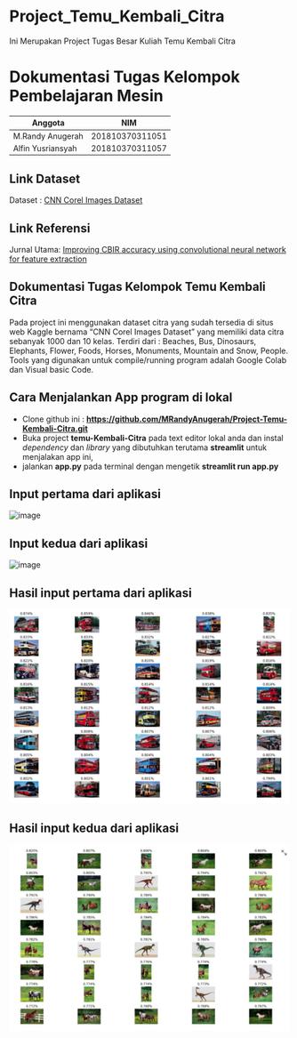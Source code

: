 # Project_Temu_Kembali_Citra
Ini Merupakan Project Tugas Besar Kuliah Temu Kembali Citra

#  Dokumentasi Tugas Kelompok Pembelajaran Mesin

|Anggota|NIM  |
|--|--|
| M.Randy Anugerah| 201810370311051  |
| Alfin Yusriansyah| 201810370311057 |

## Link Dataset
Dataset : [CNN Corel Images Dataset](https://www.kaggle.com/elkamel/cnn-corel-images/data)

## Link Referensi
Jurnal Utama: [Improving CBIR accuracy using convolutional neural network for feature extraction](https://ieeexplore.ieee.org/abstract/document/8281730)

## Dokumentasi Tugas Kelompok Temu Kembali Citra
Pada project ini menggunakan dataset citra yang sudah tersedia di situs web Kaggle bernama “CNN Corel Images Dataset” yang memiliki data citra sebanyak 1000 dan 10 kelas.
Terdiri dari : Beaches, Bus, Dinosaurs, Elephants, Flower, Foods, Horses, Monuments, Mountain and Snow, People.
Tools yang digunakan untuk compile/running program adalah Google Colab dan Visual basic Code.

## Cara Menjalankan App program di lokal
- Clone github ini : **https://github.com/MRandyAnugerah/Project-Temu-Kembali-Citra.git**
- Buka project **temu-Kembali-Citra** pada text editor lokal anda dan instal *dependency* dan *library* yang dibutuhkan terutama **streamlit** untuk menjalakan app ini,
- jalankan **app.py** pada terminal dengan mengetik **streamlit run app.py**

## Input pertama dari aplikasi
![image](input.png)

## Input kedua dari aplikasi
![image](input1.png)

## Hasil input pertama dari aplikasi
![image](hasil.jpg)

## Hasil input kedua dari aplikasi
![image](hasil1.jpg)

